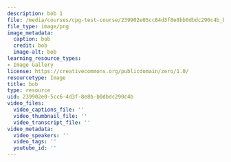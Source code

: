 ```yaml
---
description: bob 1
file: /media/courses/cpg-test-course/239902e05cc64d3f8e8bb0dbdc290c4b_bob.png
file_type: image/png
image_metadata:
  caption: bob
  credit: bob
  image-alt: bob
learning_resource_types:
- Image Gallery
license: https://creativecommons.org/publicdomain/zero/1.0/
resourcetype: Image
title: bob
type: resource
uid: 239902e0-5cc6-4d3f-8e8b-b0dbdc290c4b
video_files:
  video_captions_file: ''
  video_thumbnail_file: ''
  video_transcript_file: ''
video_metadata:
  video_speakers: ''
  video_tags: ''
  youtube_id: ''
---
```

